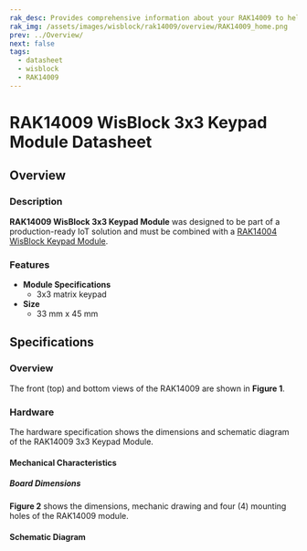 ```yaml
---
rak_desc: Provides comprehensive information about your RAK14009 to help you use it. This information includes technical specifications, characteristics, and requirements, and it also discusses the device components.
rak_img: /assets/images/wisblock/rak14009/overview/RAK14009_home.png
prev: ../Overview/
next: false
tags:
  - datasheet
  - wisblock
  - RAK14009
---
```


# RAK14009 WisBlock 3x3 Keypad Module Datasheet

## Overview
### Description

**RAK14009 WisBlock 3x3 Keypad Module** was designed to be part of a production-ready IoT solution and must be combined with a [RAK14004 WisBlock Keypad Module](/Product-Categories/WisBlock/RAK14004/). 

### Features

* **Module Specifications** 
  * 3x3 matrix keypad
* **Size**    
  * 33&nbsp;mm x 45&nbsp;mm  

## Specifications

### Overview

The front (top) and bottom views of the RAK14009 are shown in **Figure 1**.

<rk-img
  src="/assets/images/wisblock/rak14009/datasheet/RAK14009_Overview.png"
  width="40%"
  caption="RAK14009 Top and Bottom view"
/>

### Hardware

The hardware specification shows the dimensions and schematic diagram of the RAK14009 3x3 Keypad Module.

#### Mechanical Characteristics

##### Board Dimensions

**Figure 2** shows the dimensions, mechanic drawing and four (4) mounting holes of the RAK14009 module.

<rk-img
  src="/assets/images/wisblock/rak14009/datasheet/image-20210728175848470.png"
  width="50%"
  caption="RAK14009 Mechanical Dimensions"
/>


#### Schematic Diagram

<rk-img
  src="/assets/images/wisblock/rak14009/datasheet/image-20210728180224068.png"
  width="80%"
  caption="RAK14009 Schematic Diagram"
/>